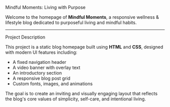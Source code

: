  Mindful Moments: Living with Purpose

Welcome to the homepage of **Mindful Moments**, a responsive wellness & lifestyle blog dedicated to purposeful living and mindful habits.

---
 Project Description

This project is a static blog homepage built using **HTML** and **CSS**, designed with modern UI features including:

- A fixed navigation header
- A video banner with overlay text
- An introductory section
- A responsive blog post grid
- Custom fonts, images, and animations

The goal is to create an inviting and visually engaging layout that reflects the blog's core values of simplicity, self-care, and intentional living.






